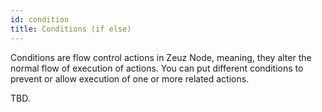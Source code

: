 ```yaml
---
id: condition
title: Conditions (if else)
---
```


Conditions are flow control actions in Zeuz Node, meaning, they alter the normal flow of execution of actions. You can put different conditions to prevent or allow execution of one or more related actions.

TBD.
